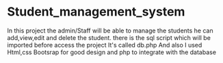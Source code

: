 
# Student_management_system
In this project the admin/Staff will be able to manage the students
he can add,view,edit and delete the student.
there is the sql script which will be imported before access the project It's called db.php
And also I used Html,css Bootsrap for good design and php to integrate with the database
